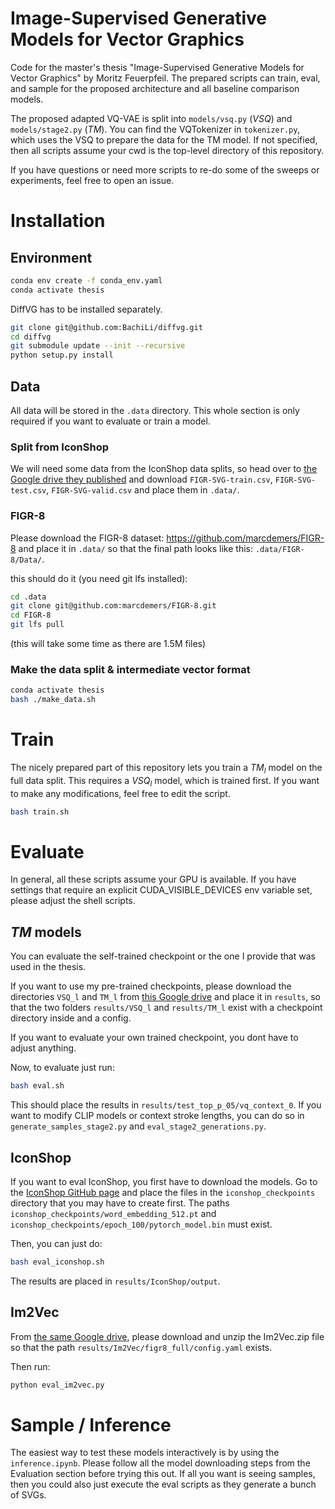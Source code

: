 # Image-Supervised Generative Models for Vector Graphics
Code for the master's thesis "Image-Supervised Generative Models for Vector Graphics" by Moritz Feuerpfeil. The prepared scripts can train, eval, and sample for the proposed architecture and all baseline comparison models. 

The proposed adapted VQ-VAE is split into `models/vsq.py` ($VSQ$) and `models/stage2.py` ($TM$). You can find the VQTokenizer in `tokenizer.py`, which uses the VSQ to prepare the data for the TM model. If not specified, then all scripts assume your cwd is the top-level directory of this repository.

If you have questions or need more scripts to re-do some of the sweeps or experiments, feel free to open an issue.

# Installation
## Environment
```bash
conda env create -f conda_env.yaml
conda activate thesis
```

DiffVG has to be installed separately.
```bash
git clone git@github.com:BachiLi/diffvg.git
cd diffvg
git submodule update --init --recursive
python setup.py install
```

## Data
All data will be stored in the `.data` directory. This whole section is only required if you want to evaluate or train a model.

### Split from IconShop
We will need some data from the IconShop data splits, so head over to [the Google drive they published](https://drive.google.com/drive/folders/1dXdrBqJDmEn8K8TeY2w3mvEtADZipPOc) and download `FIGR-SVG-train.csv`, `FIGR-SVG-test.csv`, `FIGR-SVG-valid.csv` and place them in `.data/`.

### FIGR-8
Please download the FIGR-8 dataset: https://github.com/marcdemers/FIGR-8 and place it in `.data/` so that the final path looks like this: `.data/FIGR-8/Data/`.

this should do it (you need git lfs installed):
```bash
cd .data
git clone git@github.com:marcdemers/FIGR-8.git
cd FIGR-8
git lfs pull
```
(this will take some time as there are 1.5M files)

### Make the data split & intermediate vector format
```bash
conda activate thesis
bash ./make_data.sh
```

# Train
The nicely prepared part of this repository lets you train a $TM_l$ model on the full data split. This requires a $VSQ_l$ model, which is trained first. If you want to make any modifications, feel free to edit the script.
```bash
bash train.sh
```

# Evaluate
In general, all these scripts assume your GPU is available. If you have settings that require an explicit CUDA_VISIBLE_DEVICES env variable set, please adjust the shell scripts.
## $TM$ models
You can evaluate the self-trained checkpoint or the one I provide that was used in the thesis.

If you want to use my pre-trained checkpoints, please download the directories `VSQ_l` and `TM_l` from [this Google drive](https://drive.google.com/drive/folders/1kEHkt0RVzHw7nwYADqAktYHlsVlWoFi7?usp=sharing) and place it in `results`, so that the two folders `results/VSQ_l` and `results/TM_l` exist with a checkpoint directory inside and a config.

If you want to evaluate your own trained checkpoint, you dont have to adjust anything.

Now, to evaluate just run:
```bash
bash eval.sh
```

This should place the results in `results/test_top_p_05/vq_context_0`. If you want to modify CLIP models or context stroke lengths, you can do so in `generate_samples_stage2.py` and `eval_stage2_generations.py`.

## IconShop
If you want to eval IconShop, you first have to download the models. Go to the [IconShop GitHub page](https://github.com/kingnobro/IconShop#sample) and place the files in the `iconshop_checkpoints` directory that you may have to create first. The paths `iconshop_checkpoints/word_embedding_512.pt` and `iconshop_checkpoints/epoch_100/pytorch_model.bin` must exist.

Then, you can just do:
```bash
bash eval_iconshop.sh
```

The results are placed in `results/IconShop/output`.

## Im2Vec
From [the same Google drive](https://drive.google.com/drive/folders/1kEHkt0RVzHw7nwYADqAktYHlsVlWoFi7?usp=sharing), please download and unzip the Im2Vec.zip file so that the path `results/Im2Vec/figr8_full/config.yaml` exists.

Then run:
```bash
python eval_im2vec.py
```

# Sample / Inference
The easiest way to test these models interactively is by using the `inference.ipynb`. Please follow all the model downloading steps from the Evaluation section before trying this out. If all you want is seeing samples, then you could also just execute the eval scripts as they generate a bunch of SVGs.